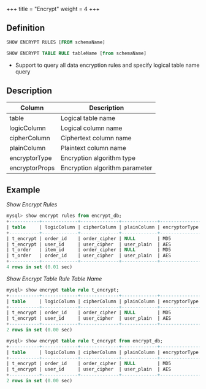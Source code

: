 +++
title = "Encrypt"
weight = 4
+++

## Definition

```sql
SHOW ENCRYPT RULES [FROM schemaName]

SHOW ENCRYPT TABLE RULE tableName [from schemaName]
```
- Support to query all data encryption rules and specify logical table name query

## Description

| Column         | Description                     |
| -------------- | ------------------------------- |
| table          | Logical table name              |
| logicColumn    | Logical column name             |
| cipherColumn   | Ciphertext column name          |
| plainColumn    | Plaintext column name           |
| encryptorType  | Encryption algorithm type       |
| encryptorProps | Encryption algorithm parameter  |

## Example

*Show Encrypt Rules*
```sql
mysql> show encrypt rules from encrypt_db;
+-----------+-------------+--------------+-------------+---------------+-------------------------+
| table     | logicColumn | cipherColumn | plainColumn | encryptorType | encryptorProps          |
+-----------+-------------+--------------+-------------+---------------+-------------------------+
| t_encrypt | order_id    | order_cipher | NULL        | MD5           |                         |
| t_encrypt | user_id     | user_cipher  | user_plain  | AES           | aes-key-value=123456abc |
| t_order   | item_id     | order_cipher | NULL        | MD5           |                         |
| t_order   | order_id    | user_cipher  | user_plain  | AES           | aes-key-value=123456abc |
+-----------+-------------+--------------+-------------+---------------+-------------------------+
4 rows in set (0.01 sec)
```

*Show Encrypt Table Rule Table Name*
```sql
mysql> show encrypt table rule t_encrypt;
+-----------+-------------+--------------+-------------+---------------+-------------------------+
| table     | logicColumn | cipherColumn | plainColumn | encryptorType | encryptorProps          |
+-----------+-------------+--------------+-------------+---------------+-------------------------+
| t_encrypt | order_id    | order_cipher | NULL        | MD5           |                         |
| t_encrypt | user_id     | user_cipher  | user_plain  | AES           | aes-key-value=123456abc |
+-----------+-------------+--------------+-------------+---------------+-------------------------+
2 rows in set (0.00 sec)

mysql> show encrypt table rule t_encrypt from encrypt_db;
+-----------+-------------+--------------+-------------+---------------+-------------------------+
| table     | logicColumn | cipherColumn | plainColumn | encryptorType | encryptorProps          |
+-----------+-------------+--------------+-------------+---------------+-------------------------+
| t_encrypt | order_id    | order_cipher | NULL        | MD5           |                         |
| t_encrypt | user_id     | user_cipher  | user_plain  | AES           | aes-key-value=123456abc |
+-----------+-------------+--------------+-------------+---------------+-------------------------+
2 rows in set (0.00 sec)
```
